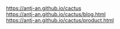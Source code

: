 https://antj-an.github.io/cactus
<br>
https://antj-an.github.io/cactus/blog.html
<br>
https://antj-an.github.io/cactus/product.html
